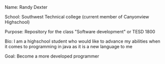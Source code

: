 Name: Randy Dexter

School: Southwest Technical college (current member of Canyonview Highschool)

Purpose: Repository for the class "Software development" or TESD 1800

Bio: I am a highschool student who would like to advance my abilities when it comes to programming in java as it is a new language to me

Goal: Become a more developed programmer

